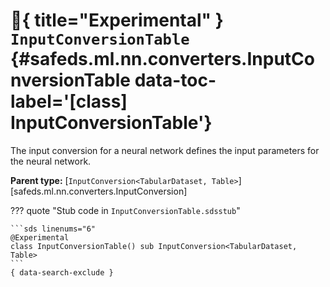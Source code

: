 [//]: # (DO NOT EDIT THIS FILE DIRECTLY. Instead, edit the corresponding stub file and execute `npm run docs:api`.)

# :test_tube:{ title="Experimental" } <code class="doc-symbol doc-symbol-class"></code> `InputConversionTable` {#safeds.ml.nn.converters.InputConversionTable data-toc-label='[class] InputConversionTable'}

The input conversion for a neural network defines the input parameters for the neural network.

**Parent type:** [`InputConversion<TabularDataset, Table>`][safeds.ml.nn.converters.InputConversion]

??? quote "Stub code in `InputConversionTable.sdsstub`"

    ```sds linenums="6"
    @Experimental
    class InputConversionTable() sub InputConversion<TabularDataset, Table>
    ```
    { data-search-exclude }
